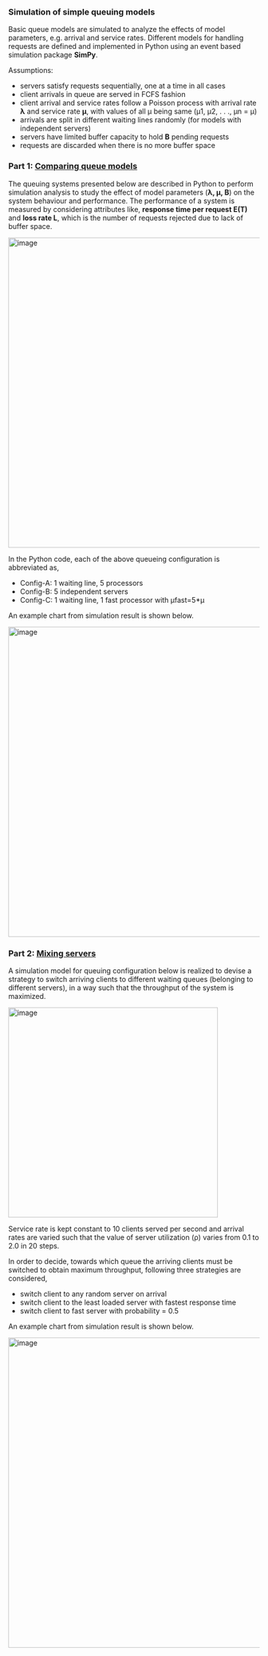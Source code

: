 ### Simulation of simple queuing models

Basic queue models are simulated to analyze the effects of model parameters,
e.g. arrival and service rates. Different models for handling requests are defined and implemented
in Python using an event based simulation package **SimPy**.

Assumptions:
- servers satisfy requests sequentially, one at a time in all cases
- client arrivals in queue are served in FCFS fashion
- client arrival and service rates follow a Poisson process with arrival rate **λ** and service rate **μ**, with values of all μ being same (μ1, μ2, . . ., μn = μ)
- arrivals are split in different waiting lines randomly (for models with independent servers)
- servers have limited buffer capacity to hold **B** pending requests
- requests are discarded when there is no more buffer space


### Part 1: [Comparing queue models](/compare-queue-models.py)

The queuing systems presented below are described in Python to perform simulation analysis to study the effect of model parameters (**λ, μ, B**) on the system behaviour and performance. The performance of a system is measured by considering attributes like, **response time per request E(T)** and **loss rate L**, which is the number of requests rejected due to lack of buffer space.

<img width="620" alt="image" src="https://user-images.githubusercontent.com/25234772/220382305-8a5f7d08-3b5f-49c0-97f9-19c386976b61.png">

In the Python code, each of the above queueing configuration is abbreviated as,
- Config-A: 1 waiting line, 5 processors
- Config-B: 5 independent servers
- Config-C: 1 waiting line, 1 fast processor with μfast=5*μ

An example chart from simulation result is shown below.

<img width="620" alt="image" src="https://user-images.githubusercontent.com/25234772/220383386-9ea0149e-9d5b-47a8-a9d0-28f47edfaa0a.png">

### Part 2: [Mixing servers](/mixing-servers.py)

A simulation model for queuing configuration below is realized to devise a strategy to switch arriving clients to different waiting queues (belonging to different servers), in a way such that the throughput of the system is maximized.

<img width="420" alt="image" src="https://user-images.githubusercontent.com/25234772/220384796-45a53340-1433-404a-a16e-ca89c293a3ce.png">

Service rate is kept constant to 10 clients served per second and arrival rates are varied such that the value of server utilization (ρ) varies from 0.1 to 2.0 in 20 steps.

In order to decide, towards which queue the arriving clients must be switched to obtain maximum throughput, following three strategies are considered,
- switch client to any random server on arrival
- switch client to the least loaded server with fastest response time
- switch client to fast server with probability = 0.5

An example chart from simulation result is shown below.

<img width="620" alt="image" src="https://user-images.githubusercontent.com/25234772/220386246-fe0ac18c-c32c-47f6-99d8-c8cfb7b2d0f4.png">


